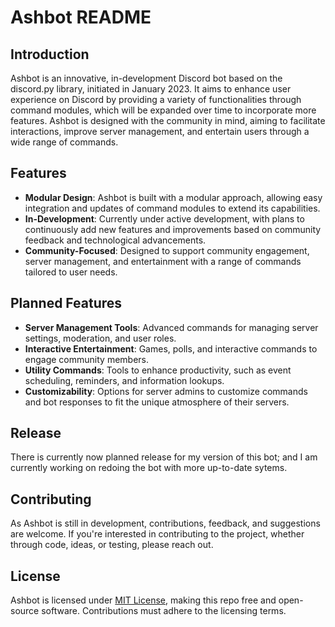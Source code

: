 # Ashbot README

## Introduction

Ashbot is an innovative, in-development Discord bot based on the discord.py library, initiated in January 2023. It aims to enhance user experience on Discord by providing a variety of functionalities through command modules, which will be expanded over time to incorporate more features. Ashbot is designed with the community in mind, aiming to facilitate interactions, improve server management, and entertain users through a wide range of commands.

## Features

- **Modular Design**: Ashbot is built with a modular approach, allowing easy integration and updates of command modules to extend its capabilities.
- **In-Development**: Currently under active development, with plans to continuously add new features and improvements based on community feedback and technological advancements.
- **Community-Focused**: Designed to support community engagement, server management, and entertainment with a range of commands tailored to user needs.

## Planned Features

- **Server Management Tools**: Advanced commands for managing server settings, moderation, and user roles.
- **Interactive Entertainment**: Games, polls, and interactive commands to engage community members.
- **Utility Commands**: Tools to enhance productivity, such as event scheduling, reminders, and information lookups.
- **Customizability**: Options for server admins to customize commands and bot responses to fit the unique atmosphere of their servers.

## Release

There is currently now planned release for my version of this bot; and I am currently working on redoing the bot with more up-to-date sytems.

## Contributing

As Ashbot is still in development, contributions, feedback, and suggestions are welcome. If you're interested in contributing to the project, whether through code, ideas, or testing, please reach out.

## License

Ashbot is licensed under [MIT License](https://opensource.org/licenses/MIT), making this repo free and open-source software. Contributions must adhere to the licensing terms.
